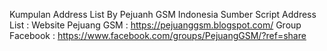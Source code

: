 

Kumpulan Address List By Pejuanh GSM Indonesia
Sumber Script Address List :
Website Pejuang GSM : https://pejuanggsm.blogspot.com/
Group Facebook : https://www.facebook.com/groups/PejuangGSM/?ref=share
